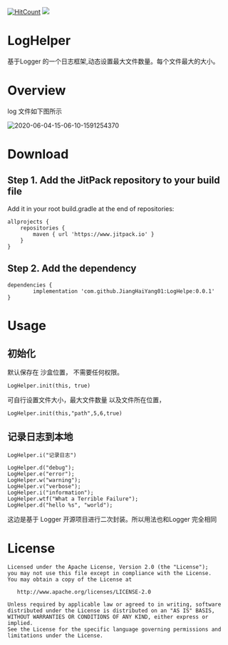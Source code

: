 [![HitCount](http://hits.dwyl.com/JiangHaiYang01/LogHepler.svg)](http://hits.dwyl.com/JiangHaiYang01/LogHepler)   [![](https://www.jitpack.io/v/JiangHaiYang01/LogHelper.svg)](https://www.jitpack.io/#JiangHaiYang01/LogHelper)
# LogHelper
基于Logger 的一个日志框架,动态设置最大文件数量。每个文件最大的大小。



# Overview

log 文件如下图所示

![2020-06-04-15-06-10-1591254370](https://allens-blog.oss-cn-beijing.aliyuncs.com/uPic/2020-06-04-15-06-10-1591254370%20.png)

# Download

## Step 1. Add the JitPack repository to your build file

Add it in your root build.gradle at the end of repositories:

```
allprojects {
	repositories {
		maven { url 'https://www.jitpack.io' }
	}
}
```
## Step 2. Add the dependency

```
dependencies {
        implementation 'com.github.JiangHaiYang01:LogHelpe:0.0.1'
}

```

# Usage

## 初始化

默认保存在 沙盒位置， 不需要任何权限。

```
LogHelper.init(this, true)
```

可自行设置文件大小，最大文件数量 以及文件所在位置，
```
LogHelper.init(this,"path",5,6,true)
```


## 记录日志到本地

```
LogHelper.i("记录日志")

LogHelper.d("debug");
LogHelper.e("error");
LogHelper.w("warning");
LogHelper.v("verbose");
LogHelper.i("information");
LogHelper.wtf("What a Terrible Failure");
LogHelper.d("hello %s", "world");
```

这边是基于 Logger 开源项目进行二次封装。所以用法也和Logger 完全相同

# License

```
Licensed under the Apache License, Version 2.0 (the "License");
you may not use this file except in compliance with the License.
You may obtain a copy of the License at

   http://www.apache.org/licenses/LICENSE-2.0

Unless required by applicable law or agreed to in writing, software
distributed under the License is distributed on an "AS IS" BASIS,
WITHOUT WARRANTIES OR CONDITIONS OF ANY KIND, either express or implied.
See the License for the specific language governing permissions and
limitations under the License.
```
